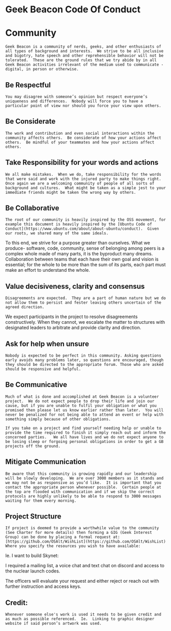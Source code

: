 # Geek Beacon  Code Of Conduct


# Community

	Geek Beacon is a community of nerds, geeks, and other enthusiasts of all types of background and interests.  We strive to be all inclusive and bigotry, hate speech and other reprehensible behavior will not be tolerated.  These are the ground rules that we try abide by in all Geek Beacon activities irrelevant of the medium used to communicate - digital, in person or otherwise.


## **Be Respectful**

	You may disagree with someone’s opinion but respect everyone’s uniqueness and differences.  Nobody will force you to have a particular point of view nor should you force your view upon others.  


## **Be Considerate**

	The work and contribution and even social interactions within the community affects others.  Be considerate of how your actions affect others.  Be mindful of your teammates and how your actions affect others.


## **Take Responsibility for your words and actions**

	We all make mistakes.  When we do, take responsibility for the words that were said and work with the injured party to make things right.   Once again we are a welcoming community of people of all sorts of background and cultures.  What might be taken as a simple jest to your immediate friends might be taken the wrong way by others.  




## **Be Collaborative**

	The root of our community is heavily inspired by the OSS movement, for example this document is heavily inspired by the [Ubuntu Code of Conduct](https://www.ubuntu.com/about/about-ubuntu/conduct).  Given our roots, we shared many of the same ideals. 

To this end, we strive for a purpose greater than ourselves. What we produce-  software, code, community, sense of belonging among peers is a complex whole made of many parts, it is the byproduct many dreams. Collaboration between teams that each have their own goal and vision is essential; for the whole to be more than the sum of its parts, each part must make an effort to understand the whole. 


## **Value decisiveness, clarity and consensus**

	Disagreements are expected.  They are a part of human nature but we do not allow them to persist and fester leaving others uncertain of the agreed direction.

We expect participants in the project to resolve disagreements constructively. When they cannot, we escalate the matter to structures with designated leaders to arbitrate and provide clarity and direction.


## **Ask for help when unsure**

	Nobody is expected to be perfect in this community. Asking questions early avoids many problems later, so questions are encouraged, though they should be directed to the appropriate forum. Those who are asked should be responsive and helpful.


## **Be Communicative**

	Much of what is done and accomplished at Geek Beacon is a volunteer project.  We do not expect people to drop their life and join our cause, but if you are unable to fulfil your obligation or what you promised then please let us know earlier rather than later.  You will never be penalized for not being able to attend an event or help with something simply because of other obligations.  

	If you take on a project and find yourself needing help or unable to provide the time required to finish it simply reach out and inform the concerned parties.   We all have lives and we do not expect anyone to be losing sleep or forgoing personal obligations in order to get a GB projects off the ground. 


## **Mitigate Communication**

	Be aware that this community is growing rapidly and our leadership will be slowly developing.  We are over 3000 members as it stands and we may not be as responsive as you’d like.  It is important that you contact the appropriate person whenever possible.  Certain people at the top are flooded with communication and if we skip the correct protocols are highly unlikely to be able to respond to 3000 messages waiting for them every morning.  


## **Project Structure**

	If project is deemed to provide a worthwhile value to the community (See Charter for more details) then forming a GIG (Geek Interest Group) can be done by placing a formal request at: [https://github.com/OSAlt/WishList](https://github.com/OSAlt/WishList) Where you specify the resources you wish to have available:

Ie.  I want to build Skynet:

I required a mailing list, a voice chat and text chat on discord and access to the nuclear launch codes.

The officers will evaluate your request and either reject or reach out with further instruction and access keys.


## **Credit:**

	Whenever someone else's work is used it needs to be given credit and as much as possible referenced.  Ie.  Linking to graphic designer website if said person’s artwork was used. 
